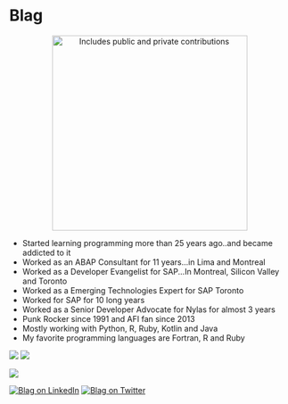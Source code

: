 # Blag

<p align="center">
    <a href="https://vaunt.dev">
        <img src="https://api.vaunt.dev/v1/github/entities/atejada/contributions?format=svg&private=true" width="350" title="Includes public and private contributions" />
    </a>
</p>


* Started learning programming more than 25 years ago..and became addicted to it
* Worked as an ABAP Consultant for 11 years...in Lima and Montreal
* Worked as a Developer Evangelist for SAP...In Montreal, Silicon Valley and Toronto
* Worked as a Emerging Technologies Expert for SAP Toronto
* Worked for SAP for 10 long years
* Worked as a Senior Developer Advocate for Nylas for almost 3 years
* Punk Rocker since 1991 and AFI fan since 2013
* Mostly working with Python, R, Ruby, Kotlin and Java
* My favorite programming languages are Fortran, R and Ruby

![](https://github-profile-summary-cards.vercel.app/api/cards/profile-details?username=atejada)
![](https://github-readme-stats.vercel.app/api/top-langs/?username=atejada)

![](https://komarev.com/ghpvc/?username=atejada&color=gray)

[![Blag on LinkedIn](https://img.shields.io/badge/LinkedIn-0077B5?style=for-the-badge&logo=linkedin&logoColor=white)](https://www.linkedin.com/in/atejada/)
[![Blag on Twitter](https://img.shields.io/badge/Twitter-1DA1F2?style=for-the-badge&logo=twitter&logoColor=white)](https://twitter.com/Blag)
